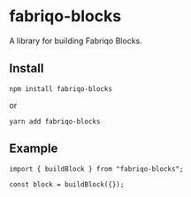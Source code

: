 # fabriqo-blocks

A library for building Fabriqo Blocks.

## Install

    npm install fabriqo-blocks

or 

    yarn add fabriqo-blocks

## Example

    import { buildBlock } from "fabriqo-blocks";

    const block = buildBlock({});
